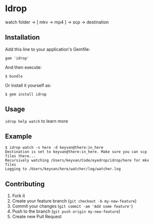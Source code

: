 # Idrop

watch folder -> [ mkv -> mp4 ] -> scp -> destination

## Installation

Add this line to your application's Gemfile:

    gem 'idrop'

And then execute:

    $ bundle

Or install it yourself as:

    $ gem install idrop

## Usage

`idrop help watch` to learn more

## Example

```
$ idrop watch -s here -d keyvan@there:in_here
Destination is set to keyvan@there:in_here. Make sure you can scp files there...
Recursively watching /Users/keyvan/Code/eyedrop/idrop/here for mkv files
Logging to /Users/keyvan/here/watcher/log/watcher.log
```

## Contributing

1. Fork it
2. Create your feature branch (`git checkout -b my-new-feature`)
3. Commit your changes (`git commit -am 'Add some feature'`)
4. Push to the branch (`git push origin my-new-feature`)
5. Create new Pull Request
